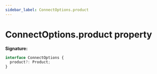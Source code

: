 ```yaml
---
sidebar_label: ConnectOptions.product
---
```


# ConnectOptions.product property

**Signature:**

```typescript
interface ConnectOptions {
  product?: Product;
}
```
